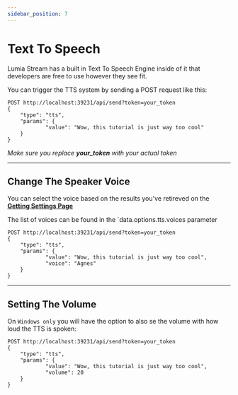 ```yaml
---
sidebar_position: 7
---
```


# Text To Speech

Lumia Stream has a built in Text To Speech Engine inside of it that developers are free to use however they see fit.

You can trigger the TTS system by sending a POST request like this:

```
POST http://localhost:39231/api/send?token=your_token
{
	"type": "tts",
	"params": {
			"value": "Wow, this tutorial is just way too cool"
	}
}
```

*Make sure you replace **your_token** with your actual token*

---

## Change The Speaker Voice

You can select the voice based on the results you've retireved on the **[Getting Settings Page](./get-settings.md)** 

The list of voices can be found in the `data.options.tts.voices parameter

```
POST http://localhost:39231/api/send?token=your_token
{
	"type": "tts",
	"params": {
			"value": "Wow, this tutorial is just way too cool",
			"voice": "Agnes"
	}
}
```

---

## Setting The Volume

On `Windows only` you will have the option to also se the volume with how loud the TTS is spoken:

```
POST http://localhost:39231/api/send?token=your_token
{
	"type": "tts",
	"params": {
			"value": "Wow, this tutorial is just way too cool",
			"volume": 20
	}
}
```
